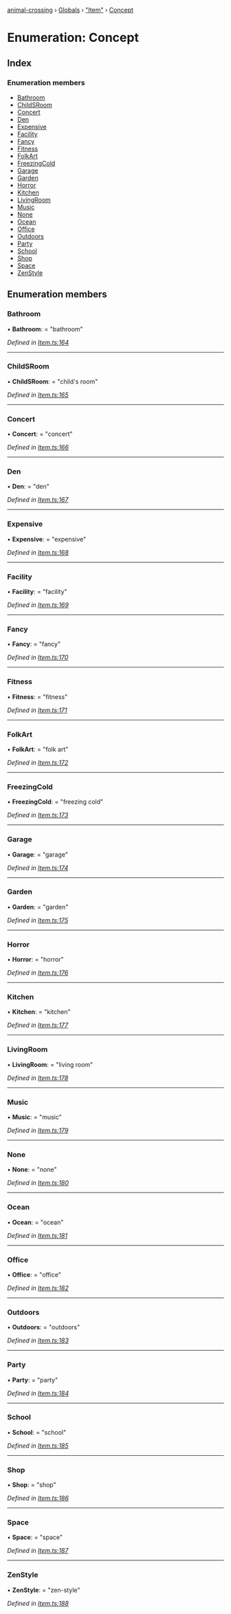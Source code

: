 [animal-crossing](../README.md) › [Globals](../globals.md) › ["Item"](../modules/_item_.md) › [Concept](_item_.concept.md)

# Enumeration: Concept

## Index

### Enumeration members

* [Bathroom](_item_.concept.md#bathroom)
* [ChildSRoom](_item_.concept.md#childsroom)
* [Concert](_item_.concept.md#concert)
* [Den](_item_.concept.md#den)
* [Expensive](_item_.concept.md#expensive)
* [Facility](_item_.concept.md#facility)
* [Fancy](_item_.concept.md#fancy)
* [Fitness](_item_.concept.md#fitness)
* [FolkArt](_item_.concept.md#folkart)
* [FreezingCold](_item_.concept.md#freezingcold)
* [Garage](_item_.concept.md#garage)
* [Garden](_item_.concept.md#garden)
* [Horror](_item_.concept.md#horror)
* [Kitchen](_item_.concept.md#kitchen)
* [LivingRoom](_item_.concept.md#livingroom)
* [Music](_item_.concept.md#music)
* [None](_item_.concept.md#none)
* [Ocean](_item_.concept.md#ocean)
* [Office](_item_.concept.md#office)
* [Outdoors](_item_.concept.md#outdoors)
* [Party](_item_.concept.md#party)
* [School](_item_.concept.md#school)
* [Shop](_item_.concept.md#shop)
* [Space](_item_.concept.md#space)
* [ZenStyle](_item_.concept.md#zenstyle)

## Enumeration members

###  Bathroom

• **Bathroom**: = "bathroom"

*Defined in [Item.ts:164](https://github.com/Norviah/animal-crossing/blob/e2f78c4/module/types/Item.ts#L164)*

___

###  ChildSRoom

• **ChildSRoom**: = "child's room"

*Defined in [Item.ts:165](https://github.com/Norviah/animal-crossing/blob/e2f78c4/module/types/Item.ts#L165)*

___

###  Concert

• **Concert**: = "concert"

*Defined in [Item.ts:166](https://github.com/Norviah/animal-crossing/blob/e2f78c4/module/types/Item.ts#L166)*

___

###  Den

• **Den**: = "den"

*Defined in [Item.ts:167](https://github.com/Norviah/animal-crossing/blob/e2f78c4/module/types/Item.ts#L167)*

___

###  Expensive

• **Expensive**: = "expensive"

*Defined in [Item.ts:168](https://github.com/Norviah/animal-crossing/blob/e2f78c4/module/types/Item.ts#L168)*

___

###  Facility

• **Facility**: = "facility"

*Defined in [Item.ts:169](https://github.com/Norviah/animal-crossing/blob/e2f78c4/module/types/Item.ts#L169)*

___

###  Fancy

• **Fancy**: = "fancy"

*Defined in [Item.ts:170](https://github.com/Norviah/animal-crossing/blob/e2f78c4/module/types/Item.ts#L170)*

___

###  Fitness

• **Fitness**: = "fitness"

*Defined in [Item.ts:171](https://github.com/Norviah/animal-crossing/blob/e2f78c4/module/types/Item.ts#L171)*

___

###  FolkArt

• **FolkArt**: = "folk art"

*Defined in [Item.ts:172](https://github.com/Norviah/animal-crossing/blob/e2f78c4/module/types/Item.ts#L172)*

___

###  FreezingCold

• **FreezingCold**: = "freezing cold"

*Defined in [Item.ts:173](https://github.com/Norviah/animal-crossing/blob/e2f78c4/module/types/Item.ts#L173)*

___

###  Garage

• **Garage**: = "garage"

*Defined in [Item.ts:174](https://github.com/Norviah/animal-crossing/blob/e2f78c4/module/types/Item.ts#L174)*

___

###  Garden

• **Garden**: = "garden"

*Defined in [Item.ts:175](https://github.com/Norviah/animal-crossing/blob/e2f78c4/module/types/Item.ts#L175)*

___

###  Horror

• **Horror**: = "horror"

*Defined in [Item.ts:176](https://github.com/Norviah/animal-crossing/blob/e2f78c4/module/types/Item.ts#L176)*

___

###  Kitchen

• **Kitchen**: = "kitchen"

*Defined in [Item.ts:177](https://github.com/Norviah/animal-crossing/blob/e2f78c4/module/types/Item.ts#L177)*

___

###  LivingRoom

• **LivingRoom**: = "living room"

*Defined in [Item.ts:178](https://github.com/Norviah/animal-crossing/blob/e2f78c4/module/types/Item.ts#L178)*

___

###  Music

• **Music**: = "music"

*Defined in [Item.ts:179](https://github.com/Norviah/animal-crossing/blob/e2f78c4/module/types/Item.ts#L179)*

___

###  None

• **None**: = "none"

*Defined in [Item.ts:180](https://github.com/Norviah/animal-crossing/blob/e2f78c4/module/types/Item.ts#L180)*

___

###  Ocean

• **Ocean**: = "ocean"

*Defined in [Item.ts:181](https://github.com/Norviah/animal-crossing/blob/e2f78c4/module/types/Item.ts#L181)*

___

###  Office

• **Office**: = "office"

*Defined in [Item.ts:182](https://github.com/Norviah/animal-crossing/blob/e2f78c4/module/types/Item.ts#L182)*

___

###  Outdoors

• **Outdoors**: = "outdoors"

*Defined in [Item.ts:183](https://github.com/Norviah/animal-crossing/blob/e2f78c4/module/types/Item.ts#L183)*

___

###  Party

• **Party**: = "party"

*Defined in [Item.ts:184](https://github.com/Norviah/animal-crossing/blob/e2f78c4/module/types/Item.ts#L184)*

___

###  School

• **School**: = "school"

*Defined in [Item.ts:185](https://github.com/Norviah/animal-crossing/blob/e2f78c4/module/types/Item.ts#L185)*

___

###  Shop

• **Shop**: = "shop"

*Defined in [Item.ts:186](https://github.com/Norviah/animal-crossing/blob/e2f78c4/module/types/Item.ts#L186)*

___

###  Space

• **Space**: = "space"

*Defined in [Item.ts:187](https://github.com/Norviah/animal-crossing/blob/e2f78c4/module/types/Item.ts#L187)*

___

###  ZenStyle

• **ZenStyle**: = "zen-style"

*Defined in [Item.ts:188](https://github.com/Norviah/animal-crossing/blob/e2f78c4/module/types/Item.ts#L188)*

